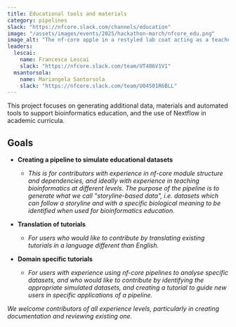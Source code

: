 ```yaml
---
title: Educational tools and materials
category: pipelines
slack: "https://nfcore.slack.com/channels/education"
image: "/assets/images/events/2025/hackathon-march/nfcore_edu.png"
image_alt: "The nf-core apple in a restyled lab coat acting as a teacher of DNA things"
leaders:
  lescai:
    name: Francesco Lescai
    slack: "https://nfcore.slack.com/team/UT486V1V1"
  msantorsola:
    name: Mariangela Santorsola
    slack: "https://nfcore.slack.com/team/U04501R6BLL"
---
```


This project focuses on generating additional data, materials and automated tools to support bioinformatics education, and the use of Nextflow in academic curricula.

## Goals

- **Creating a pipeline to simulate educational datasets**
  - _This is for contributors with experience in nf-core module structure and dependencies, and ideally with experience in teaching bioinformatics at different levels. The purpose of the pipeline is to generate what we call "storyline-based data", i.e. datasets which can follow a storyline and with a specific biological meaning to be identified when used for bioinformatics education._

- **Translation of tutorials**
  - _For users who would like to contribute by translating existing tutorials in a language different than English._

- **Domain specific tutorials**
  - _For users with experience using nf-core pipelines to analyse specific datasets, and who would like to contribute by identifying the appropriate simulated datasets, and creating a tutorial to guide new users in specific applications of a pipeline._

_We welcome contributors of all experience levels, particularly in creating documentation and reviewing existing one._
